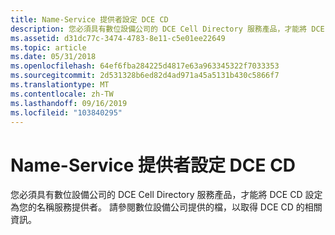 ```yaml
---
title: Name-Service 提供者設定 DCE CD
description: 您必須具有數位設備公司的 DCE Cell Directory 服務產品，才能將 DCE CD 設定為您的名稱服務提供者。 請參閱數位設備公司提供的檔，以取得 DCE CD 的相關資訊。
ms.assetid: d31dc77c-3474-4783-8e11-c5e01ee22649
ms.topic: article
ms.date: 05/31/2018
ms.openlocfilehash: 64ef6fba284225d4817e63a963345322f7033353
ms.sourcegitcommit: 2d531328b6ed82d4ad971a45a5131b430c5866f7
ms.translationtype: MT
ms.contentlocale: zh-TW
ms.lasthandoff: 09/16/2019
ms.locfileid: "103840295"
---
```

# <a name="configuring-the-dce-cds-name-service-provider"></a>Name-Service 提供者設定 DCE CD

您必須具有數位設備公司的 DCE Cell Directory 服務產品，才能將 DCE CD 設定為您的名稱服務提供者。 請參閱數位設備公司提供的檔，以取得 DCE CD 的相關資訊。

 

 




